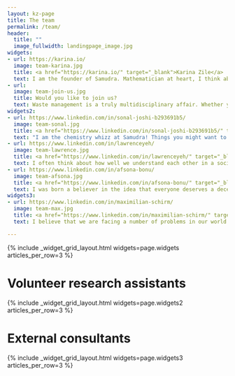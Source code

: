 ```yaml
---
layout: kz-page
title: The team
permalink: /team/
header:
  title: ""
  image_fullwidth: landingpage_image.jpg
widgets:
- url: https://karina.io/
  image: team-karina.jpg
  title: <a href="https://karina.io/" target="_blank">Karina Zile</a>
  text: I am the founder of Samudra. Mathematician at heart, I think about any situation as a system of equations. I am happiest when outdoors. After finishing my PhD in Feb 2020, I decided to dedicate my life to tackling global challenges that don't have a profitable solution.
- url:
  image: team-join-us.jpg
  title: Would you like to join us?
  text: Waste management is a truly multidisciplinary affair. Whether you are a waste management professional, an engineer, a chemist, an expert in finance, or simply an awesome individual, we can achieve more together. If you share my passion for making the world a better place, please do <a href="mailto:karina@samudra.world" target="_blank">get in touch</a>!
widgets2:
- url: https://www.linkedin.com/in/sonal-joshi-b293691b5/
  image: team-sonal.jpg
  title: <a href="https://www.linkedin.com/in/sonal-joshi-b293691b5/" target="_blank">Sonal Joshi</a>
  text: "I am the chemistry whizz at Samudra! Things you might want to know about me: <ul> <li>I love making lists. (Clearly.)</li> <li>I love the feeling of puzzle pieces falling into place - which is why I can't imagine doing anything else but research.</li> <li>I love square donuts. They are arguably easier to eat. They never smear chocolate on your face!</li> </ul>"
- url: https://www.linkedin.com/in/lawrenceyeh/
  image: team-lawrence.jpg
  title: <a href="https://www.linkedin.com/in/lawrenceyeh/" target="_blank">Lawrence Yeh</a>
  text: I often think about how well we understand each other in a society, and how we may improve our lives if we were better at communicating. Sometimes I get a little overwhelmed when trying to convey an idea, especially given my instincts to optimize everything. One remedy I have relied on is to retreat to nature and delve into the marvellous wonders of the world.
- url: https://www.linkedin.com/in/afsona-bonu/
  image: team-afsona.jpg
  title: <a href="https://www.linkedin.com/in/afsona-bonu/" target="_blank">Afsona-Bonu Mansurova</a>
  text: I was born a believer in the idea that everyone deserves a decent livelihood and that we ourselves can be the magic wand to make a change. The more I travelled around the world, the more I studied and volunteered, I realised that I want to do more to join the common efforts in making this world a better place for all.
widgets3:
- url: https://www.linkedin.com/in/maximilian-schirm/
  image: team-max.jpg
  title: <a href="https://www.linkedin.com/in/maximilian-schirm/" target="_blank">Maximilian Schirm</a>
  text: I believe that we are facing a number of problems in our world today which we should see as transformational challenges and opportunities instead of burying our heads in the sand. I’m convinced that given the opportunity, everyone can rise to the challenges at hand and contribute to their solution. This is why it’s my conviction that through cooperation and exchanging ideas we can grow together, globally.

---
```


{% include _widget_grid_layout.html widgets=page.widgets articles_per_row=3 %}


# Volunteer research assistants
{% include _widget_grid_layout.html widgets=page.widgets2 articles_per_row=3 %}


# External consultants
{% include _widget_grid_layout.html widgets=page.widgets3 articles_per_row=3 %}